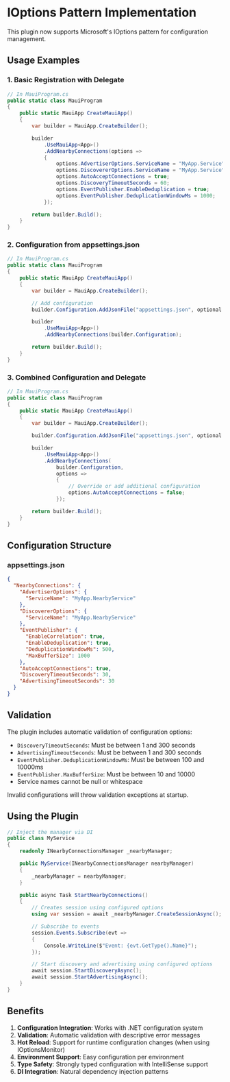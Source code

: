 # IOptions Pattern Implementation

This plugin now supports Microsoft's IOptions pattern for configuration management.

## Usage Examples

### 1. Basic Registration with Delegate

```csharp
// In MauiProgram.cs
public static class MauiProgram
{
    public static MauiApp CreateMauiApp()
    {
        var builder = MauiApp.CreateBuilder();

        builder
            .UseMauiApp<App>()
            .AddNearbyConnections(options =>
            {
                options.AdvertiserOptions.ServiceName = "MyApp.Service";
                options.DiscovererOptions.ServiceName = "MyApp.Service";
                options.AutoAcceptConnections = true;
                options.DiscoveryTimeoutSeconds = 60;
                options.EventPublisher.EnableDeduplication = true;
                options.EventPublisher.DeduplicationWindowMs = 1000;
            });

        return builder.Build();
    }
}
```

### 2. Configuration from appsettings.json

```csharp
// In MauiProgram.cs
public static class MauiProgram
{
    public static MauiApp CreateMauiApp()
    {
        var builder = MauiApp.CreateBuilder();

        // Add configuration
        builder.Configuration.AddJsonFile("appsettings.json", optional: true);

        builder
            .UseMauiApp<App>()
            .AddNearbyConnections(builder.Configuration);

        return builder.Build();
    }
}
```

### 3. Combined Configuration and Delegate

```csharp
// In MauiProgram.cs
public static class MauiProgram
{
    public static MauiApp CreateMauiApp()
    {
        var builder = MauiApp.CreateBuilder();

        builder.Configuration.AddJsonFile("appsettings.json", optional: true);

        builder
            .UseMauiApp<App>()
            .AddNearbyConnections(
                builder.Configuration,
                options =>
                {
                    // Override or add additional configuration
                    options.AutoAcceptConnections = false;
                });

        return builder.Build();
    }
}
```

## Configuration Structure

### appsettings.json

```json
{
  "NearbyConnections": {
    "AdvertiserOptions": {
      "ServiceName": "MyApp.NearbyService"
    },
    "DiscovererOptions": {
      "ServiceName": "MyApp.NearbyService"
    },
    "EventPublisher": {
      "EnableCorrelation": true,
      "EnableDeduplication": true,
      "DeduplicationWindowMs": 500,
      "MaxBufferSize": 1000
    },
    "AutoAcceptConnections": true,
    "DiscoveryTimeoutSeconds": 30,
    "AdvertisingTimeoutSeconds": 30
  }
}
```

## Validation

The plugin includes automatic validation of configuration options:

- `DiscoveryTimeoutSeconds`: Must be between 1 and 300 seconds
- `AdvertisingTimeoutSeconds`: Must be between 1 and 300 seconds
- `EventPublisher.DeduplicationWindowMs`: Must be between 100 and 10000ms
- `EventPublisher.MaxBufferSize`: Must be between 10 and 10000
- Service names cannot be null or whitespace

Invalid configurations will throw validation exceptions at startup.

## Using the Plugin

```csharp
// Inject the manager via DI
public class MyService
{
    readonly INearbyConnectionsManager _nearbyManager;

    public MyService(INearbyConnectionsManager nearbyManager)
    {
        _nearbyManager = nearbyManager;
    }

    public async Task StartNearbyConnections()
    {
        // Creates session using configured options
        using var session = await _nearbyManager.CreateSessionAsync();

        // Subscribe to events
        session.Events.Subscribe(evt =>
        {
            Console.WriteLine($"Event: {evt.GetType().Name}");
        });

        // Start discovery and advertising using configured options
        await session.StartDiscoveryAsync();
        await session.StartAdvertisingAsync();
    }
}
```

## Benefits

1. **Configuration Integration**: Works with .NET configuration system
2. **Validation**: Automatic validation with descriptive error messages
3. **Hot Reload**: Support for runtime configuration changes (when using IOptionsMonitor)
4. **Environment Support**: Easy configuration per environment
5. **Type Safety**: Strongly typed configuration with IntelliSense support
6. **DI Integration**: Natural dependency injection patterns